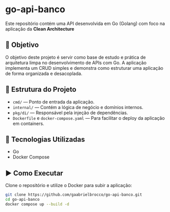 # go-api-banco

Este repositório contém uma API desenvolvida em Go (Golang) com foco na aplicação da **Clean Architecture**

## 📌 Objetivo

O objetivo deste projeto é servir como base de estudo e prática de arquitetura limpa no desenvolvimento de APIs com Go. A aplicação implementa um CRUD simples e demonstra como estruturar uma aplicação de forma organizada e desacoplada.

## 📁 Estrutura do Projeto

- `cmd/` — Ponto de entrada da aplicação.
- `internal/` — Contém a lógica de negócio e domínios internos.
- `pkg/di/` — Responsável pela injeção de dependências.
- `Dockerfile` e `docker-compose.yaml` — Para facilitar o deploy da aplicação em containers.

## 🚀 Tecnologias Utilizadas

- Go
- Docker Compose

## ▶️ Como Executar

Clone o repositório e utilize o Docker para subir a aplicação:

```bash
git clone https://github.com/gaabrielbrocco/go-api-banco.git
cd go-api-banco
docker compose up --build -d
